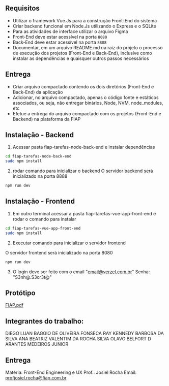 ## Requisitos
- Utilizar o framework Vue.Js para a construção Front-End do sistema
- Criar backend funcional em Node.Js utilizando o Express e o SQLite
- Para as atividades de interface utilizar o arquivo Figma
- Front-End deve estar acessível na porta `8080`
- Back-End deve estar acessível na porta `8888`
- Documentar, em um arquivo README.md na raiz do projeto o
processo de execução dos projetos (Front-End e Back-End), inclusive
como instalar as dependências e quaisquer outros passos necessários


## Entrega
- Criar arquivo compactado contendo os dois diretórios (Front-End e
Back-End) da aplicação
- Adicionar, no arquivo compactado, apenas o código fonte e estáticos
associados, ou seja, não entregar binários, Node, NVM,
node_modules, etc
- Efetue a entrega do arquivo compactado com os projetos (Front-End e
Backend) na plataforma da FIAP


## Instalação - Backend
1.   Acessar pasta fiap-tarefas-node-back-end e instalar dependências
```bash
cd fiap-tarefas-node-back-end
sudo npm install
```

2. rodar comando para inicializar o backend
O servidor backend será inicializado na porta 8888

```bash
npm run dev
```

## Instalação - Frontend

1. Em outro terminal acessar a pasta fiap-tarefas-vue-app-front-end e rodar o comando para instalar

```bash
cd fiap-tarefas-vue-app-front-end
sudo npm install
```

2. Executar comando para inicializar o servidor frontend

O servidor frontend será inicializado na porta 8080

```bash
npm run dev
```

3. O login deve ser feito com o email  "email@verzel.com.br"
Senha: "S3nh@.S3cr3t@"


## Protótipo
[FIAP.pdf](https://github.com/AnaProgramando/trabalho-front-fiap/files/15280849/FIAP.pdf)


## Integrantes do trabalho: 
DIEGO LUAN BAGGIO DE OLIVEIRA FONSECA
RAY KENNEDY BARBOSA DA SILVA 
ANA BEATRIZ VALENTIM DA ROCHA SILVA
OLAVO BELFORT D ARANTES MEDEIROS JUNIOR 


## Entrega
Matéria: Front-End Engineering e UX
Prof.: Josiel Rocha
Email: profjosiel.rocha@fiap.com.br

